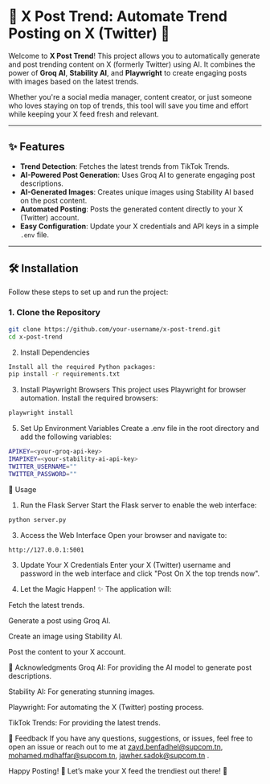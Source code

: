 # 🌟 X Post Trend: Automate Trend Posting on X (Twitter) 🚀

Welcome to **X Post Trend**! This project allows you to automatically generate and post trending content on X (formerly Twitter) using AI. It combines the power of **Groq AI**, **Stability AI**, and **Playwright** to create engaging posts with images based on the latest trends.

Whether you're a social media manager, content creator, or just someone who loves staying on top of trends, this tool will save you time and effort while keeping your X feed fresh and relevant.

---

## ✨ Features

- **Trend Detection**: Fetches the latest trends from TikTok Trends.
- **AI-Powered Post Generation**: Uses Groq AI to generate engaging post descriptions.
- **AI-Generated Images**: Creates unique images using Stability AI based on the post content.
- **Automated Posting**: Posts the generated content directly to your X (Twitter) account.
- **Easy Configuration**: Update your X credentials and API keys in a simple `.env` file.

---

## 🛠️ Installation

Follow these steps to set up and run the project:

### 1. Clone the Repository
```bash
git clone https://github.com/your-username/x-post-trend.git
cd x-post-trend
```


2. Install Dependencies
```bash
Install all the required Python packages:
pip install -r requirements.txt
```


3. Install Playwright Browsers
This project uses Playwright for browser automation. Install the required browsers:
```bash
playwright install
```

5. Set Up Environment Variables
Create a .env file in the root directory and add the following variables:
```bash
APIKEY=<your-groq-api-key>
IMAPIKEY=<your-stability-ai-api-key>
TWITTER_USERNAME=""
TWITTER_PASSWORD=""
```

🚀 Usage
1. Run the Flask Server
Start the Flask server to enable the web interface:
```bash
python server.py
```

3. Access the Web Interface
Open your browser and navigate to:
```bash
http://127.0.0.1:5001
```

3. Update Your X Credentials
Enter your X (Twitter) username and password in the web interface and click "Post On X the top trends now".

4. Let the Magic Happen! ✨
The application will:

Fetch the latest trends.

Generate a post using Groq AI.

Create an image using Stability AI.

Post the content to your X account.

🙏 Acknowledgments
Groq AI: For providing the AI model to generate post descriptions.

Stability AI: For generating stunning images.

Playwright: For automating the X (Twitter) posting process.

TikTok Trends: For providing the latest trends.

💬 Feedback
If you have any questions, suggestions, or issues, feel free to open an issue or reach out to me at zayd.benfadhel@supcom.tn, mohamed.mdhaffar@supcom.tn, jawher.sadok@supcom.tn .

Happy Posting! 🎉
Let’s make your X feed the trendiest out there! 🚀
